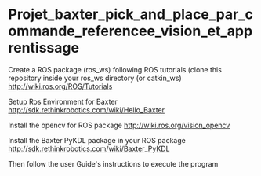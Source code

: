 # Projet_baxter_pick_and_place_par_commande_referencee_vision_et_apprentissage

Create a ROS package (ros_ws) following ROS tutorials (clone this repository inside your ros_ws directory (or catkin_ws) http://wiki.ros.org/ROS/Tutorials

Setup Ros Environment for Baxter http://sdk.rethinkrobotics.com/wiki/Hello_Baxter

Install the opencv for ROS package http://wiki.ros.org/vision_opencv

Install the Baxter PyKDL package in your ROS package http://sdk.rethinkrobotics.com/wiki/Baxter_PyKDL

Then follow the user Guide's instructions to execute the program
